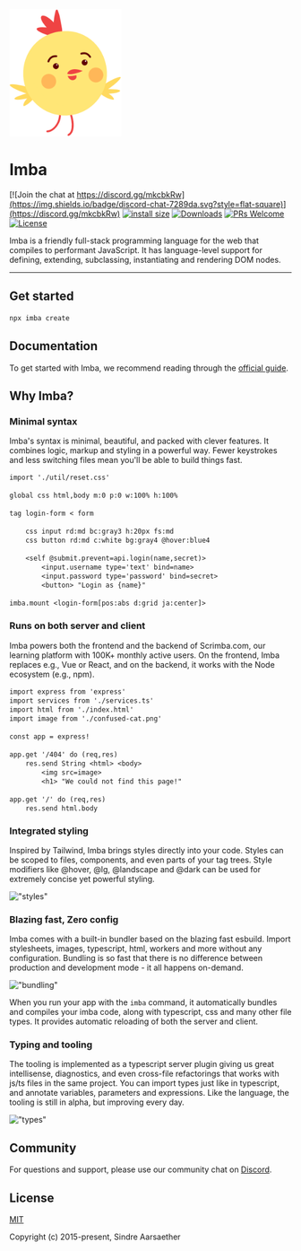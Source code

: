 


<a href="https://imba.io" target="_blank">
  <img width="200" src="https://github.com/imba/branding-imba/blob/555b21940fa796fbf0eed44df48160d450ca894b/mascot/mascot-full-yellow.png">
</a>

# Imba

[![Join the chat at https://discord.gg/mkcbkRw](https://img.shields.io/badge/discord-chat-7289da.svg?style=flat-square)](https://discord.gg/mkcbkRw)
[![install size](https://packagephobia.now.sh/badge?p=imba)](https://packagephobia.now.sh/result?p=imba)
[![Downloads](https://img.shields.io/npm/dm/imba.svg)](https://npmcharts.com/compare/imba?minimal=true) [![PRs Welcome](https://img.shields.io/badge/PRs-welcome-brightgreen.svg?style=flat-square)](http://makeapullrequest.com) [![License](https://img.shields.io/npm/l/imba.svg)](https://www.npmjs.com/package/imba)

Imba is a friendly full-stack programming language for the web that compiles to performant JavaScript.
It has language-level support for defining, extending, subclassing, instantiating and rendering DOM nodes.

---

## Get started

```sh
npx imba create
```

## Documentation

To get started with Imba, we recommend reading through the [official guide](https://imba.io/).

## Why Imba?

### Minimal syntax

Imba's syntax is minimal, beautiful, and packed with clever features. It combines logic, markup and styling in a powerful way. Fewer keystrokes and less switching files mean you'll be able to build things fast.

```imba
import './util/reset.css'

global css html,body m:0 p:0 w:100% h:100%

tag login-form < form

	css input rd:md bc:gray3 h:20px fs:md
	css button rd:md c:white bg:gray4 @hover:blue4

	<self @submit.prevent=api.login(name,secret)>
		<input.username type='text' bind=name>
		<input.password type='password' bind=secret>
		<button> "Login as {name}"

imba.mount <login-form[pos:abs d:grid ja:center]>
```

### Runs on both server and client

Imba powers both the frontend and the backend of Scrimba.com, our learning platform with 100K+ monthly active users. On the frontend, Imba replaces e.g., Vue or React, and on the backend, it works with the Node ecosystem (e.g., npm).

```imba
import express from 'express'
import services from './services.ts'
import html from './index.html'
import image from './confused-cat.png'

const app = express!

app.get '/404' do (req,res)
	res.send String <html> <body>
		<img src=image>
		<h1> "We could not find this page!"

app.get '/' do (req,res)
	res.send html.body
```

### Integrated styling

Inspired by Tailwind, Imba brings styles directly into your code. Styles can be scoped to files, components, and even parts of your tag trees. Style modifiers like @hover, @lg, @landscape and @dark can be used for extremely concise yet powerful styling.

![ "styles"](https://user-images.githubusercontent.com/8467/121170905-1e897680-c856-11eb-8b67-2014f0c508e6.png)

### Blazing fast, Zero config

Imba comes with a built-in bundler based on the blazing fast esbuild. Import stylesheets, images, typescript, html, workers and more without any configuration. Bundling is so fast that there is no difference between production and development mode - it all happens on-demand.

![ "bundling"](https://user-images.githubusercontent.com/8467/121170927-247f5780-c856-11eb-95bf-fa09ca5f8cff.png)

When you run your app with the `imba` command, it automatically bundles and compiles your imba code, along with typescript, css and many other file types. It provides automatic reloading of both the server and client.

### Typing and tooling

The tooling is implemented as a typescript server plugin giving us great intellisense, diagnostics, and even cross-file refactorings that works with js/ts files in the same project. You can import types just like in typescript, and annotate variables, parameters and expressions. Like the language, the tooling is still in alpha, but improving every day.

![ "types"](https://user-images.githubusercontent.com/8467/121170940-29440b80-c856-11eb-82bb-ac821d0d0c36.png)

## Community

For questions and support, please use our community chat on
[Discord](https://discord.gg/mkcbkRw).

## License

[MIT](./LICENSE)

Copyright (c) 2015-present, Sindre Aarsaether
